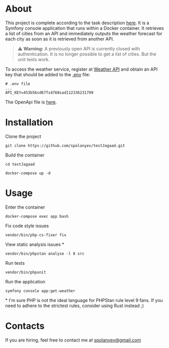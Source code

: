 # About

This project is complete according to the task description [here](TEST_TASK_DESCRIPTION.pdf). It is a Symfony console
application that runs within a Docker container. It retrieves a list of cities from an API and immediately outputs the
weather forecast for each city as soon as it is retrieved from another API.

> ⚠️ **Warning:** A previously open API is currently closed with authentication. It is no longer possible to get a list
> of
> cities. But the unit tests work.

To access the weather service, register at [Weather API](https://www.weatherapi.com/) and obtain an API key that should
be added to the [.env](.env) file:

```dotenv
# .env file
...
API_KEY=453b56sd67fs4768sad112336231799
```

The OpenApi file is [here](openapi/openapi.yaml).

# Installation

Clone the project

`git clone https://github.com/spolanyev/testJagaad.git`

Build the container

`cd testJagaad`

`docker-compose up -d`

# Usage

Enter the container

`docker-compose exec app bash`

Fix code style issues

`vendor/bin/php-cs-fixer fix`

View static analysis issues *

`vendor/bin/phpstan analyse -l 8 src`

Run tests

`vendor/bin/phpunit`

Run the application

`symfony console app:get-weather`

\* I'm sure PHP is not the ideal language for PHPStan rule level 9 fans. If you need to adhere to the strictest rules,
consider using Rust instead ;)

# Contacts

If you are hiring, feel free to contact me at [spolanyev@gmail.com](mailto:spolanyev@gmail.com?subject=Symfony)
